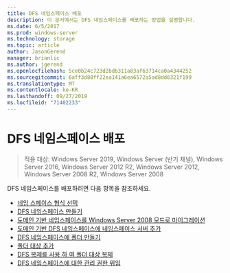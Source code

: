 ```yaml
---
title: DFS 네임스페이스 배포
description: 이 문서에서는 DFS 네임스페이스를 배포하는 방법을 설명합니다.
ms.date: 6/5/2017
ms.prod: windows-server
ms.technology: storage
ms.topic: article
author: JasonGerend
manager: brianlic
ms.author: jgerend
ms.openlocfilehash: 5ce0b24c723d2bdb311a83af63714ca0a4344252
ms.sourcegitcommit: 6aff3d88ff22ea141a6ea6572a5ad8dd6321f199
ms.translationtype: MT
ms.contentlocale: ko-KR
ms.lasthandoff: 09/27/2019
ms.locfileid: "71402233"
---
```

# <a name="deploying-dfs-namespaces"></a>DFS 네임스페이스 배포

> 적용 대상: Windows Server 2019, Windows Server (반기 채널), Windows Server 2016, Windows Server 2012 R2, Windows Server 2012, Windows Server 2008 R2, Windows Server 2008

DFS 네임스페이스를 배포하려면 다음 항목을 참조하세요.

-   [네임 스페이스 형식 선택](choose-a-namespace-type.md)
-   [DFS 네임스페이스 만들기](create-a-dfs-namespace.md)
-   [도메인 기반 네임스페이스를 Windows Server 2008 모드로 마이그레이션](migrate-a-domain-based-namespace-to-windows-server-2008-mode.md)
-   [도메인 기반 DFS 네임스페이스에 네임스페이스 서버 추가](add-namespace-servers-to-a-domain-based-dfs-namespace.md)
-   [DFS 네임스페이스에 폴더 만들기](create-a-folder-in-a-dfs-namespace.md)
-   [폴더 대상 추가](add-folder-targets.md)
-   [DFS 복제를 사용 하 여 폴더 대상 복제](replicate-folder-targets-using-dfs-replication.md)
-   [DFS 네임스페이스에 대한 관리 권한 위임](delegate-management-permissions-for-dfs-namespaces.md)
